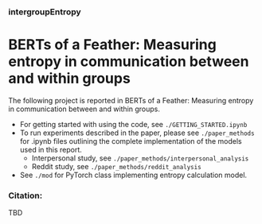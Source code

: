 ### intergroupEntropy
# BERTs of a Feather: Measuring entropy in communication between and within groups

The following project is reported in BERTs of a Feather: Measuring entropy in communication between and within groups. 

- For getting started with using the code, see `./GETTING_STARTED.ipynb`
- To run experiments described in the paper, please see `./paper_methods` for .ipynb files outlining the complete implementation of the models used in this report.
  - Interpersonal study, see `./paper_methods/interpersonal_analysis`
  - Reddit study, see `./paper_methods/reddit_analysis`
- See `./mod` for PyTorch class implementing entropy calculation model. 

### Citation:
TBD
